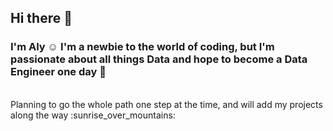 ## Hi there 👋
### I'm Aly :relaxed: I'm a newbie to the world of coding, but I'm passionate about all things Data and hope to become a Data Engineer one day :beginner:
<!-- blank line -->
<br>
<!-- blank line -->
Planning to go the whole path one step at the time, and will add my projects along the way :sunrise_over_mountains:


<!--
**DDataAly/DDataAly** is a ✨ _special_ ✨ repository because its `README.md` (this file) appears on your GitHub profile.

Here are some ideas to get you started:

- 🔭 I’m currently working on ...
- 🌱 I’m currently learning ...
- 👯 I’m looking to collaborate on ...
- 🤔 I’m looking for help with ...
- 💬 Ask me about ...
- 📫 How to reach me: ...
- 😄 Pronouns: ...
- ⚡ Fun fact: ...
-->
